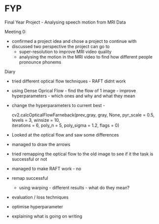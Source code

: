 # FYP
Final Year Project - Analysing speech motion from MRI Data

Meeting 0:
- confirmed a project idea and chose a project to continue with
- discussed two perspective the project can go to 
  - super-resolution to improve MRI video quality
  - analysing the motion in the MRI video to find how different people pronounce phonems



Diary
- tried different optical flow techniques - RAFT didnt work
- using Dense Oprical Flow - find the flow of 1 image - improve hyperparameters - which ones and why and what they mean
- change the hyperparameters to current best - 

     cv2.calcOpticalFlowFarneback(prev_gray,
                                    gray,
                                    None,
                                    pyr_scale = 0.5,
                                    levels = 3,
                                    winsize = 10,           
                                    iterations = 6,
                                    poly_n = 5,
                                    poly_sigma = 1.2,
                                    flags = 0)

- Looked at the optical flow and saw some differences
- managed to draw the arrows
- tried remapping the optical flow to the old image to see if it the task is successful or not
- managed to make RAFT work - no
- remap successful 
  - using warping - different results - what do they mean?
- evaluation / loss techniques 

- optimise hyperparameter 

- explaining what is going on 
writing 